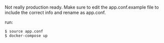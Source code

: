 Not really production ready. Make sure to edit the app.conf.example file to include the correct info and rename as app.conf.

run:

```
$ source app.conf
$ docker-compose up
```
